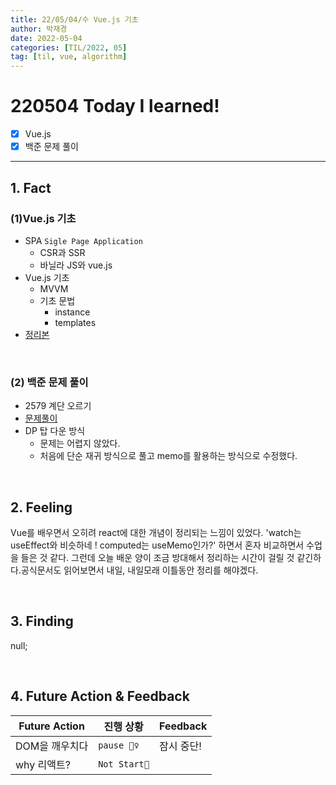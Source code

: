```yaml
---
title: 22/05/04/수 Vue.js 기초
author: 박재경
date: 2022-05-04
categories: [TIL/2022, 05]
tag: [til, vue, algorithm]
---
```


# 220504 Today I learned!

- [x] Vue.js
- [x] 백준 문제 풀이 

---

## 1. Fact 

### (1)Vue.js 기초 

- SPA  `Sigle Page Application`
  - CSR과 SSR
  - 바닐라 JS와 vue.js
- Vue.js 기초 
  - MVVM
  - 기초 문법
    - instance 
    - templates
- [정리본](https://github.com/JaeKP/Study/blob/master/web/JS/vue/Vue_%EA%B8%B0%EC%B4%88.md)

<br>

### (2) 백준 문제 풀이

- 2579 계단 오르기
- [문제풀이](https://github.com/JaeKP/Study/tree/master/algorithm/1%EC%9D%BC1%EC%95%8C%EA%B3%A0/05%EC%9B%94/0504)
- DP 탑 다운 방식
  - 문제는 어렵지 않았다. 
  - 처음에 단순 재귀 방식으로 풀고 memo를 활용하는 방식으로 수정했다.


<br>

## 2. Feeling

Vue를 배우면서 오히려 react에 대한 개념이 정리되는 느낌이 있었다. 'watch는 useEffect와 비슷하네 ! computed는 useMemo인가?' 하면서 혼자 비교하면서 수업을 들은 것 같다.  그런데 오늘 배운 양이 조금 방대해서 정리하는 시간이 걸릴 것 같긴하다.공식문서도 읽어보면서 내일, 내일모래 이틀동안 정리를 해야겠다. 

<br>

## 3. Finding 

null;

<br>

## 4. Future Action & Feedback

| Future Action  | 진행 상황    | Feedback   |
| -------------- | ------------ | ---------- |
| DOM을 깨우치다 | `pause 🤦‍♀️`   | 잠시 중단! |
| why 리액트?    | `Not Start🌙` |            |

<br>
